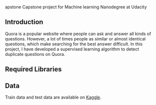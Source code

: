 apstone
Capstone project for Machine learning Nanodegree at Udacity

## Introduction

Quora is a popular website where people can ask and answer all kinds of questions. However, a lot of times people as similar or almost identical questions, which make searching for the best answer difficult.
In this project, I have developed a supervised learning algorithm to detect duplicate questions on Quora.

## Required Libraries

## Data
 Train data and test data are available on [Kaggle](https://www.kaggle.com/c/quora-question-pairs/data).
